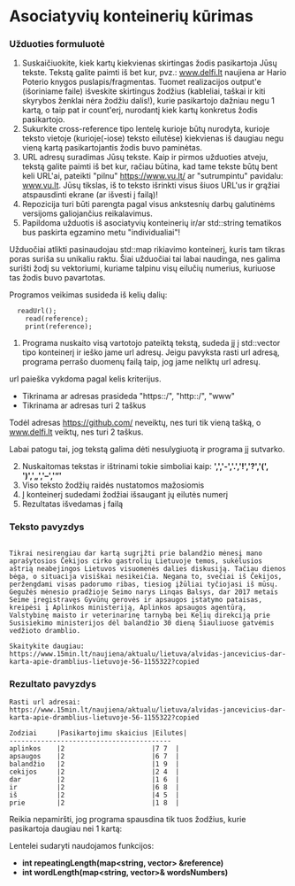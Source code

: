# Asociatyvių konteinerių kūrimas

### Užduoties formuluotė

1. Suskaičiuokite, kiek kartų kiekvienas skirtingas žodis pasikartoja Jūsų tekste. Tekstą galite paimti iš bet kur, pvz.: www.delfi.lt naujiena ar Hario Poterio knygos puslapis/fragmentas. Tuomet realizacijos output'e (išoriniame faile) išveskite skirtingus žodžius (kableliai, taškai ir kiti skyrybos ženklai nėra žodžiu dalis!), kurie pasikartojo dažniau negu 1 kartą, o taip pat ir count'erį, nurodantį kiek kartų konkretus žodis pasikartojo.
2. Sukurkite cross-reference tipo lentelę kurioje būtų nurodyta, kurioje teksto vietoje (kurioje(-iose) teksto eilutėse) kiekvienas iš daugiau negu vieną kartą pasikartojantis žodis buvo paminėtas.
3. URL adresų suradimas Jūsų tekste. Kaip ir pirmos užduoties atveju, tekstą galite paimti iš bet kur, račiau būtina, kad tame tekste būtų bent keli URL'ai, pateikti "pilnu" https://www.vu.lt/ ar "sutrumpintu" pavidalu: www.vu.lt. Jūsų tikslas, iš to teksto išrinkti visus šiuos URL'us ir grąžiai atspausdinti ekrane (ar išvesti į failą)!
4. Repozicija turi būti parengta pagal visus ankstesnių darbų galutinėms versijoms galiojančius reikalavimus.
5. Papildoma užduotis iš asociatyvių konteinerių ir/ar std::string tematikos bus paskirta egzamino metu "individualiai"!

Užduočiai atlikti pasinaudojau std::map rikiavimo konteinerį, kuris tam tikras poras suriša su unikaliu raktu. Šiai užduočiai tai labai naudinga, nes galima surišti žodį su vektoriumi, kuriame talpinu visų eilučių numerius, kuriuose tas žodis buvo pavartotas. 

Programos veikimas susideda iš kelių dalių:

```shell
  readUrl();
	read(reference);
	print(reference);
```
1. Programa nuskaito visą vartotojo pateiktą tekstą, sudeda jį į std::vector tipo konteinerį ir ieško jame url adresų. Jeigu pavyksta rasti url adresą, programa perrašo duomenų failą taip, jog jame neliktų url adresų.

url paieška vykdoma pagal kelis kriterijus. 
* Tikrinama ar adresas prasideda "https::/", "http::/", "www"
* Tikrinama ar adresas turi 2 taškus

Todėl adresas https://github.com/ neveiktų, nes turi tik vieną tašką, o www.delfi.lt veiktų, nes turi 2 taškus.

Labai patogu tai, jog tekstą galima dėti nesulygiuotą ir programa jį sutvarko.

2. Nuskaitomas tekstas ir ištrinami tokie simboliai kaip: **',','-','.','!','?','(', ')','„','–','“'**
3. Viso teksto žodžių raidės nustatomos mažosiomis
4. Į konteinerį sudedami žodžiai išsaugant jų eilutės numerį
5. Rezultatas išvedamas į failą

### Teksto pavyzdys

```shell

Tikrai nesirengiau dar kartą sugrįžti prie balandžio mėnesį mano aprašytosios Čekijos cirko gastrolių Lietuvoje temos, sukėlusios aštrią neabejingos Lietuvos visuomenės dalies diskusiją. Tačiau dienos bėga, o situacija visiškai nesikeičia. Negana to, svečiai iš Čekijos, peržengdami visas padorumo ribas, tiesiog įžūliai tyčiojasi iš mūsų. Gegužės mėnesio pradžioje Seimo narys Linqas Balsys, dar 2017 metais Seime įregistravęs Gyvūnų gerovės ir apsaugos įstatymo pataisas, kreipėsi į Aplinkos ministeriją, Aplinkos apsaugos agentūrą, Valstybinę maisto ir veterinarinę tarnybą bei Kelių direkciją prie Susisiekimo ministerijos dėl balandžio 30 dieną Šiauliuose gatvėmis vedžioto dramblio.

Skaitykite daugiau: https://www.15min.lt/naujiena/aktualu/lietuva/alvidas-jancevicius-dar-karta-apie-dramblius-lietuvoje-56-1155322?copied

```

### Rezultato pavyzdys

```shell
Rasti url adresai:
https://www.15min.lt/naujiena/aktualu/lietuva/alvidas-jancevicius-dar-karta-apie-dramblius-lietuvoje-56-1155322?copied

Zodziai     |Pasikartojimu skaicius |Eilutes|
-----------------------------------------
aplinkos    |2                      |7 7  |
apsaugos    |2                      |6 7  |
balandžio   |2                      |1 9  |
cekijos     |2                      |2 4  |
dar         |2                      |1 6  |
ir          |2                      |6 8  |
iš          |2                      |4 5  |
prie        |2                      |1 8  |
```

Reikia nepamiršti, jog programa spausdina tik tuos žodžius, kurie pasikartoja daugiau nei 1 kartą:

Lentelei sudaryti naudojamos funkcijos: 
* **int repeatingLength(map<string, vector<int>> &reference)** 
* **int wordLength(map<string, vector<int>>& wordsNumbers)**
